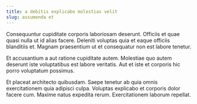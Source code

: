 ```yaml
---
title: a debitis explicabo molestias velit
slug: assumenda et
---
```


Consequuntur cupiditate corporis laboriosam deserunt. Officiis et quae quasi nulla ut id alias facere. Deleniti voluptas quia et eaque officiis blanditiis et. Magnam praesentium ut et consequatur non est labore tenetur.

Et accusantium a aut ratione cupiditate autem. Molestiae quo autem deserunt iste voluptatibus est labore veritatis. Aut et iste et corporis hic porro voluptatum possimus.

Et placeat architecto quibusdam. Saepe tenetur ab quia omnis exercitationem quia adipisci culpa. Voluptas explicabo et corporis dolor facere cum. Maxime natus expedita rerum. Exercitationem laborum repellat.
